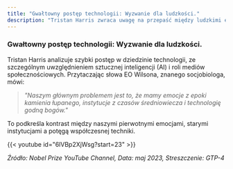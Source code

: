 ```yaml
---
title: "Gwałtowny postęp technologii: Wyzwanie dla ludzkości."
description: "Tristan Harris zwraca uwagę na przepaść między ludzkimi emocjami, instytucjami a nowoczesnymi technologiami."
---
```


### Gwałtowny postęp technologii: Wyzwanie dla ludzkości.

Tristan Harris analizuje szybki postęp w dziedzinie technologii, ze szczególnym uwzględnieniem sztucznej inteligencji (AI) i roli mediów społecznościowych. Przytaczając słowa EO Wilsona, znanego socjobiologa, mówi: 

>*"Naszym głównym problemem jest to, że mamy emocje z epoki kamienia łupanego, instytucje z czasów średniowiecza i technologię godną bogów."* 

To podkreśla kontrast między naszymi pierwotnymi emocjami, starymi instytucjami a potęgą współczesnej techniki.

{{< youtube id="6lVBp2XjWsg?start=23" >}}

*Źródło: Nobel Prize YouTube Channel, Data: maj 2023, Streszczenie: GTP-4*